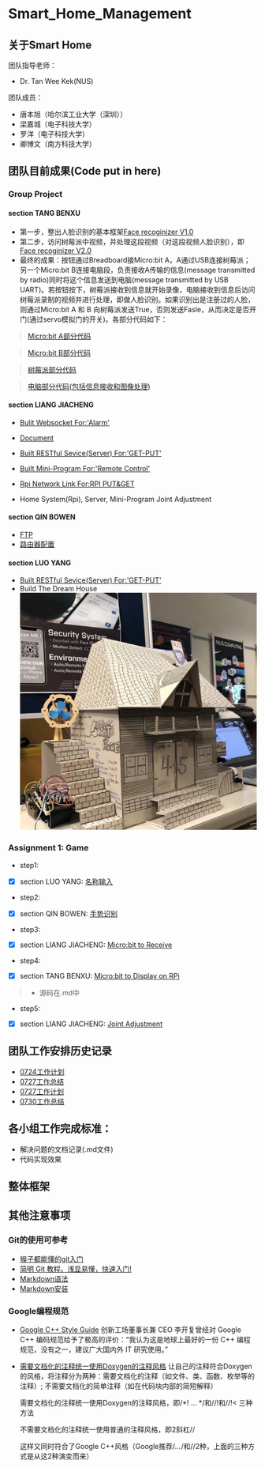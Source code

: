 # Smart_Home_Management

## 关于Smart Home 

团队指导老师：

- Dr. Tan Wee Kek(NUS)

团队成员：

- 唐本旭（哈尔滨工业大学（深圳））
- 梁嘉城（电子科技大学）
- 罗洋（电子科技大学）
- 卿博文（南方科技大学）

## 团队目前成果(Code put in here)
### Group Project
#### section TANG BENXU
- 第一步，整出人脸识别的基本框架[Face recoginizer V1.0](人脸检测并识别.md)
- 第二步，访问树莓派中视频，并处理这段视频（对这段视频人脸识别），即[Face recoginizer V2.0](Laptop通过FTP访问树莓派中视频文件.md)
- 最终的成果：按钮通过Breadboard接Micro:bit A，A通过USB连接树莓派；另一个Micro:bit B连接电脑段，负责接收A传输的信息(message transmitted by radio)同时将这个信息发送到电脑(message transmitted by USB UART)。若按钮按下，树莓派接收到信息就开始录像，电脑接收到信息后访问树莓派录制的视频并进行处理，即做人脸识别。如果识别出是注册过的人脸，则通过Micro:bit A 和 B 向树莓派发送True，否则发送Fasle，从而决定是否开门(通过servo模拟门的开关)。各部分代码如下：
> [Micro:bit A部分代码](https://github.com/TANGBEN7/Smart_Home_Management/blob/master/Face%20ID%20Final%20Version/button_link.js)

> [Micro:bit B部分代码](https://github.com/TANGBEN7/Smart_Home_Management/blob/master/Face%20ID%20Final%20Version/Laptop_edge.js)

> [树莓派部分代码](https://github.com/TANGBEN7/Smart_Home_Management/blob/master/Face%20ID%20Final%20Version/RPi/Record.py)

> [电脑部分代码(包括信息接收和图像处理)](https://github.com/TANGBEN7/Smart_Home_Management/blob/master/Face%20ID%20Final%20Version/Laptop/Laptop.py)

#### section LIANG JIACHENG

* [Bulit Websocket For:'Alarm'](/Websocket)

* [Document](https://github.com/TANGBEN7/Smart_Home_Management/blob/master/Websocket/%E5%B0%8F%E7%A8%8B%E5%BA%8F%E7%89%A9%E8%81%94%E7%BD%91%E8%AD%A6%E6%8A%A5Websocket%E7%AE%80%E5%8D%95%E6%9C%8D%E5%8A%A1%E5%99%A8%E6%90%AD%E5%BB%BA(2019%20NUS%20SOC%20SUMMER%20WORKSHOP).md)

* [Built RESTful Sevice(Server) For:'GET-PUT'](/Server_get_put)

* [Built Mini-Program For:'Remote Control'](https://github.com/JACKPURCELL/NUSSmartHome)

* [Rpi Network Link For:RPI PUT&GET](/Run_on_Rpi)

* Home System(Rpi), Server, Mini-Program Joint Adjustment

#### section QIN BOWEN
- [FTP](树莓派搭建ftp服务器配置本地用户访问.md)
- [路由器配置](树莓派热点路由器配置.md)
#### section LUO YANG

* [Built RESTful Sevice(Server) For:'GET-PUT'](/Server_get_put)
* Build The Dream House![Build The Dream House](1.jpg)

### Assignment 1: Game

- step1: 
- [x] section LUO YANG: [名称输入](/down-1.js)
- step2:
- [x] section QIN BOWEN: [手势识别](/ges-1.js)
- step3:
- [x] section LIANG JIACHENG: [Micro:bit to Receive](/receive.js)
- step4:
- [x] section TANG BENXU: [Micro:bit to Display on RPi](/树莓派启动与通信.md)

> - 源码在.md中

- step5:
- [x] section LIANG JIACHENG: [Joint Adjustment](https://github.com/TANGBEN7/Smart_Home_Management/tree/master/Assignment)

### 

## 团队工作安排历史记录

- [0724工作计划](https://github.com/TANGBEN7/Smart_Home_Management/blob/master/Project%20Management/7-24%20Schedule.md)
- [0727工作总结](https://github.com/TANGBEN7/Smart_Home_Management/blob/master/Project%20Management/0727-Review.md)
- [0727工作计划](https://github.com/TANGBEN7/Smart_Home_Management/blob/master/Project%20Management/0727%20Schedule.md)
- [0730工作总结](https://github.com/TANGBEN7/Smart_Home_Management/blob/master/Project%20Management/0730%20Review.md)

## 各小组工作完成标准：

- 解决问题的文档记录(.md文件)
- 代码实现效果

## 整体框架

## 其他注意事项
### Git的使用可参考
- [猴子都能懂的git入门](https://backlog.com/git-tutorial/cn/)
- [简明 Git 教程。浅显易懂，快速入门!](https://github.com/goto456/simple-git)
- [Markdown语法](https://www.zybuluo.com/mdeditor)
- [Markdown安装](https://www.zybuluo.com/cmd/)

### Google编程规范
- [Google C++ Style Guide](https://google.github.io/styleguide/cppguide.html) 
  创新工场董事长兼 CEO 李开复曾经对 Google C++ 编码规范给予了极高的评价：“我认为这是地球上最好的一份 C++ 编程规范，没有之一，建议广大国内外 IT 研究使用。”
- [需要文档化的注释统一使用Doxygen的注释风格](http://www.doxygen.nl/)
  让自己的注释符合Doxygen的风格，将注释分为两种：需要文档化的注释（如文件、类、函数、枚举等的注释）; 不需要文档化的简单注释（如在代码块内部的简短解释）
  
  需要文档化的注释统一使用Doxygen的注释风格，即/*! … */和//!和//!< 三种方法
  
  不需要文档化的注释统一使用普通的注释风格，即2斜杠//
  
  这样又同时符合了Google C++风格（Google推荐/*…*/和//2种，上面的三种方式是从这2种演变而来）
